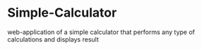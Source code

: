 # Simple-Calculator
web-application of a simple calculator that performs any type of calculations and displays result

